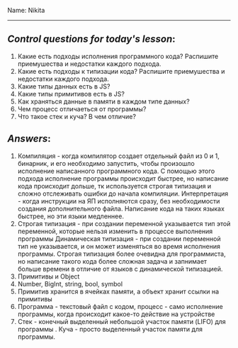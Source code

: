 Name: Nikita

---
## *Control questions for today's lesson*:


1. Какие есть подходы исполнения программного кода? Распишите приемушества и недостатки каждого подхода. 
2. Какие есть подходы к типизации кода? Распишите приемушества и недостатки каждого подхода. 
3. Какие типы данных есть в JS? 
4. Какие типы примитивов есть в JS? 
5. Как храняться данные в памяти в каждом типе данных? 
6. Чем процесс отличаеться от программы? 
7. Что такое стек и куча? В чем отличие? 

## *Answers*: 
1. Компиляция - когда компилятор создает отдельный файл из 0 и 1, бинарник, и его необходимо запустить, чтобы произошло исполнение написанного программного кода. С помощью этого подхода исполнение программы происходит быстрее, но написание кода происходит дольше, тк используется строгая типизация и сложно отслеживать ошибки до начала компиляции.
Интерпретация - когда инструкции на ЯП исполняются сразу, без необходимости создания дополнительного файла. Написание кода на таких языках быстрее, но эти языки медленнее.
2. Строгая типизация - при создании переменной указывается тип этой переменной, которые нельзя изменить в процессе выполнения программы
Динамическая типизация - при создании переменной тип не указывается, и он может изменяться во время исполнения программы.
Строгая типизация более очевидна для программиста, но написание такого кода более сложная задача и запнимает больше времени в отличие от языков с динамической типизацией.
3. Примитивы и Object
4. Number, BigInt, string, bool, symbol
5. Примитив хранится в ячейках памяти, а объект хранит ссылки на примитивы
6. Программа - текстовый файл с кодом, процесс - само исполнение программы, когда происходит какое-то действие на устройстве
7. Стек - конечный выделенный небольшой участок памяти (LIFO) для программы . Куча - просто выделенный участок памяти для программы.



